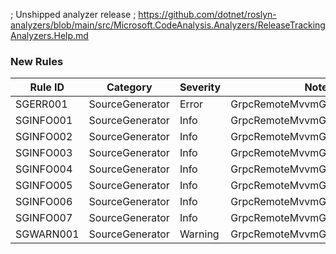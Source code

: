 ﻿; Unshipped analyzer release
; https://github.com/dotnet/roslyn-analyzers/blob/main/src/Microsoft.CodeAnalysis.Analyzers/ReleaseTrackingAnalyzers.Help.md

### New Rules

Rule ID | Category | Severity | Notes
--------|----------|----------|-------
SGERR001 | SourceGenerator | Error | GrpcRemoteMvvmGenerator
SGINFO001 | SourceGenerator | Info | GrpcRemoteMvvmGenerator
SGINFO002 | SourceGenerator | Info | GrpcRemoteMvvmGenerator
SGINFO003 | SourceGenerator | Info | GrpcRemoteMvvmGenerator
SGINFO004 | SourceGenerator | Info | GrpcRemoteMvvmGenerator
SGINFO005 | SourceGenerator | Info | GrpcRemoteMvvmGenerator
SGINFO006 | SourceGenerator | Info | GrpcRemoteMvvmGenerator
SGINFO007 | SourceGenerator | Info | GrpcRemoteMvvmGenerator
SGWARN001 | SourceGenerator | Warning | GrpcRemoteMvvmGeneratorAnalyzer